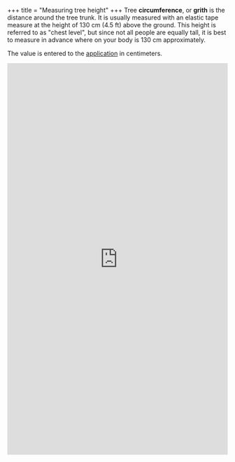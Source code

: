 +++
title = "Measuring tree height"
+++
Tree **circumference**, or **grith** is the distance around the tree trunk.
It is usually measured with an elastic tape measure at the height of 130 cm (4.5 ft) above the ground.
This height is referred to as "chest level", but since not all people are equally tall, it is best to measure in advance where on your body is 130 cm approximately.

The value is entered to the [application](/mapping/) in centimeters.

<iframe style="aspect-ratio: 506/899; width: 100%; max-width: 506px" src="https://www.youtube.com/embed/OhPFot1Mt6k" title="Using a diameter tape to measure the DBH" frameborder="0" allow="accelerometer; autoplay; clipboard-write; encrypted-media; gyroscope; picture-in-picture; web-share" referrerpolicy="strict-origin-when-cross-origin" allowfullscreen></iframe>
